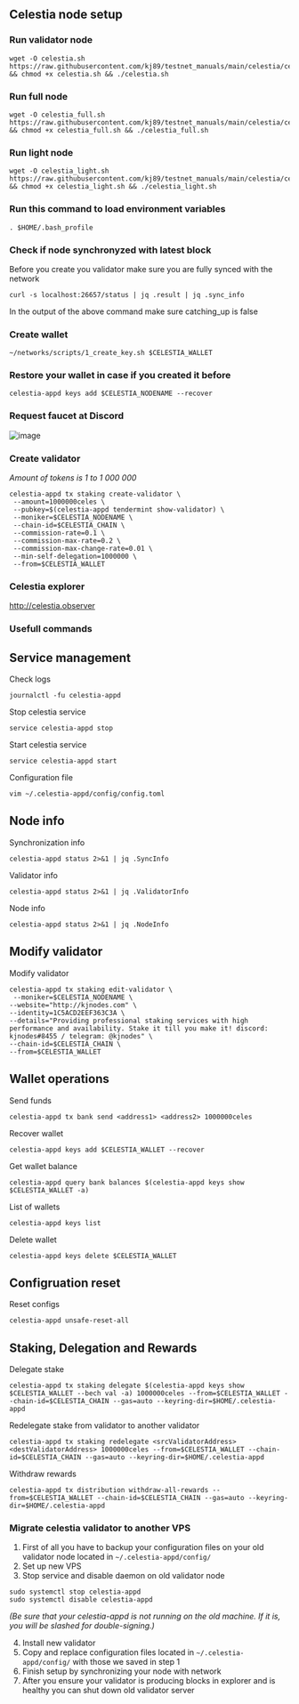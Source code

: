 ## Celestia node setup

### Run validator node
```
wget -O celestia.sh https://raw.githubusercontent.com/kj89/testnet_manuals/main/celestia/celestia.sh && chmod +x celestia.sh && ./celestia.sh
```

### Run full node
```
wget -O celestia_full.sh https://raw.githubusercontent.com/kj89/testnet_manuals/main/celestia/celestia_full.sh && chmod +x celestia_full.sh && ./celestia_full.sh
```

### Run light node
```
wget -O celestia_light.sh https://raw.githubusercontent.com/kj89/testnet_manuals/main/celestia/celestia_light.sh && chmod +x celestia_light.sh && ./celestia_light.sh
```

### Run this command to load environment variables
```
. $HOME/.bash_profile
```

### Check if node synchronyzed with latest block
Before you create you validator make sure you are fully synced with the network
```
curl -s localhost:26657/status | jq .result | jq .sync_info
```
In the output of the above command make sure catching_up is false

### Create wallet
```
~/networks/scripts/1_create_key.sh $CELESTIA_WALLET
```

### Restore your wallet in case if you created it before
```
celestia-appd keys add $CELESTIA_NODENAME --recover
```

### Request faucet at Discord
![image](https://user-images.githubusercontent.com/50621007/148915863-81081f40-36e7-4656-9265-11969a5f0d8e.png)


### Create validator
_Amount of tokens is 1 to 1 000 000_
```
celestia-appd tx staking create-validator \
 --amount=1000000celes \
 --pubkey=$(celestia-appd tendermint show-validator) \
 --moniker=$CELESTIA_NODENAME \
 --chain-id=$CELESTIA_CHAIN \
 --commission-rate=0.1 \
 --commission-max-rate=0.2 \
 --commission-max-change-rate=0.01 \
 --min-self-delegation=1000000 \
 --from=$CELESTIA_WALLET
```

### Celestia explorer
http://celestia.observer

### Usefull commands
## Service management
Check logs
```
journalctl -fu celestia-appd
```

Stop celestia service
```
service celestia-appd stop
```

Start celestia service
```
service celestia-appd start
```

Configuration file
```
vim ~/.celestia-appd/config/config.toml
```

## Node info
Synchronization info
```
celestia-appd status 2>&1 | jq .SyncInfo
```

Validator info
```
celestia-appd status 2>&1 | jq .ValidatorInfo
```

Node info
```
celestia-appd status 2>&1 | jq .NodeInfo
```

## Modify validator
Modify validator
```
celestia-appd tx staking edit-validator \
 --moniker=$CELESTIA_NODENAME \
--website="http://kjnodes.com" \
--identity=1C5ACD2EEF363C3A \
--details="Providing professional staking services with high performance and availability. Stake it till you make it! discord: kjnodes#8455 / telegram: @kjnodes" \
--chain-id=$CELESTIA_CHAIN \
--from=$CELESTIA_WALLET
```

## Wallet operations
Send funds
```
celestia-appd tx bank send <address1> <address2> 1000000celes
```

Recover wallet
```
celestia-appd keys add $CELESTIA_WALLET --recover
```

Get wallet balance
```
celestia-appd query bank balances $(celestia-appd keys show $CELESTIA_WALLET -a)
```

List of wallets
```
celestia-appd keys list
```

Delete wallet
```
celestia-appd keys delete $CELESTIA_WALLET
```

## Configruation reset
Reset configs
```
celestia-appd unsafe-reset-all
```

## Staking, Delegation and Rewards
Delegate stake
```
celestia-appd tx staking delegate $(celestia-appd keys show $CELESTIA_WALLET --bech val -a) 1000000celes --from=$CELESTIA_WALLET --chain-id=$CELESTIA_CHAIN --gas=auto --keyring-dir=$HOME/.celestia-appd
```

Redelegate stake from validator to another validator
```
celestia-appd tx staking redelegate <srcValidatorAddress> <destValidatorAddress> 1000000celes --from=$CELESTIA_WALLET --chain-id=$CELESTIA_CHAIN --gas=auto --keyring-dir=$HOME/.celestia-appd
```

Withdraw rewards
```
celestia-appd tx distribution withdraw-all-rewards --from=$CELESTIA_WALLET --chain-id=$CELESTIA_CHAIN --gas=auto --keyring-dir=$HOME/.celestia-appd
```

### Migrate celestia validator to another VPS
1. First of all you have to backup your configuration files on your old validator node located in `~/.celestia-appd/config/`
2. Set up new VPS
3. Stop service and disable daemon on old validator node
```
sudo systemctl stop celestia-appd
sudo systemctl disable celestia-appd
```

_(Be sure that your celestia-appd is not running on the old machine. If it is, you will be slashed for double-signing.)_

4. Install new validator
5. Copy and replace configuration files located in `~/.celestia-appd/config/` with those we saved in step 1
6. Finish setup by synchronizing your node with network
7. After you ensure your validator is producing blocks in explorer and is healthy you can shut down old validator server
